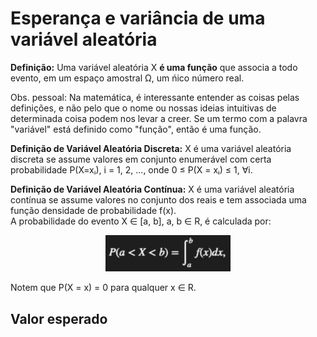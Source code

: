 # Esperança e variância de uma variável aleatória

**Definição:** Uma variável aleatória X **é uma função** que associa a todo evento, em um espaço amostral Ω, um ńico número real.  
  
Obs. pessoal: Na matemática, é interessante entender as coisas pelas definições, e não pelo que o nome ou nossas ideias intuitivas de determinada coisa podem nos levar a creer. Se um termo com a palavra "variável" está definido como "função", então é uma função.

**Definição de Variável Aleatória Discreta:** X é uma variável aleatória discreta se assume valores em conjunto enumerável com certa probabilidade P(X=xᵢ), i = 1, 2, ..., onde 0 ≤ P(X = xᵢ) ≤ 1, ∀i.  
  
**Definição de Variável Aleatória Contínua:** X é uma variável aleatória contínua se assume valores no conjunto dos reais e tem associada uma função densidade de probabilidade f(x).  
A probabilidade do evento X ∈ [a, b], a, b ∈ R, é calculada por:  
<p align="center">
 <img src="/Cursos/Probabilidades/Imagens/probabilidadeDoEventoContinuo.png" width="200">
</p>
Notem que P(X = x) = 0 para qualquer x ∈ R.  
  
## Valor esperado

